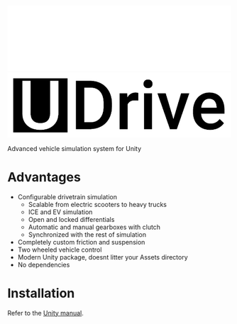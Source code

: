 ![UDrive logo](Branding/UDriveLogoWhite.png#gh-dark-mode-only)
![UDrive logo](Branding/UDriveLogoBlack.png#gh-light-mode-only)

Advanced vehicle simulation system for Unity

# Advantages
* Configurable drivetrain simulation
  * Scalable from electric scooters to heavy trucks
  * ICE and EV simulation
  * Open and locked differentials
  * Automatic and manual gearboxes with clutch
  * Synchronized with the rest of simulation
* Completely custom friction and suspension
* Two wheeled vehicle control
* Modern Unity package, doesnt litter your Assets directory
* No dependencies

# Installation
Refer to the [Unity manual](https://docs.unity3d.com/Manual/upm-ui-giturl.html).
